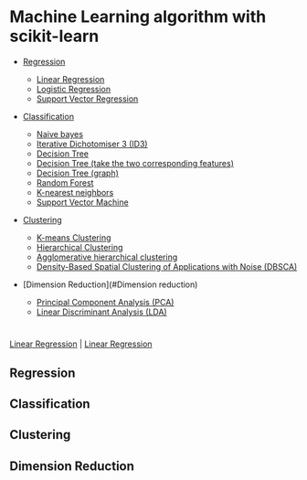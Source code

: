 # Machine Learning algorithm with scikit-learn

- [Regression](#Regression)
    - [Linear Regression](https://github.com/s90210jacklen/MachineLearning_Algorithm/blob/master/Regression/Linear_Regression.ipynb)
    - [Logistic Regression](https://github.com/s90210jacklen/MachineLearning_Algorithm/blob/master/Regression/Logistic_Regression.ipynb)
    - [Support Vector Regression](https://github.com/s90210jacklen/MachineLearning_Algorithm/blob/master/Regression/support_vector_regression.ipynb)
- [Classification](#Classification)
    - [Naive bayes](https://github.com/s90210jacklen/MachineLearning_Algorithm-with-scikit-learn/blob/master/Classification/naive_bayes.ipynb)
    - [Iterative Dichotomiser 3 (ID3)](https://github.com/s90210jacklen/MachineLearning_Algorithm-with-scikit-learn/blob/master/Classification/ID3_Entropy.ipynb)
    - [Decision Tree](https://github.com/s90210jacklen/MachineLearning_Algorithm-with-scikit-learn/blob/master/Classification/DecisionTree.ipynb)
    - [Decision Tree (take the two corresponding features)](https://github.com/s90210jacklen/MachineLearning_Algorithm-with-scikit-learn/blob/master/Classification/DecisionTree_2.ipynb)
    - [Decision Tree (graph)](https://github.com/s90210jacklen/MachineLearning_Algorithm-with-scikit-learn/blob/master/Classification/DecisionTree_3.ipynb)
    - [Random Forest](https://github.com/s90210jacklen/MachineLearning_Algorithm-with-scikit-learn/blob/master/Classification/RandomForest.ipynb)
    - [K-nearest neighbors](https://github.com/s90210jacklen/MachineLearning_Algorithm-with-scikit-learn/blob/master/Classification/Knn.ipynb)
    - [Support Vector Machine](https://github.com/s90210jacklen/MachineLearning_Algorithm-with-scikit-learn/blob/master/Classification/svm.ipynb)

- [Clustering](#Clustering)
    - [K-means Clustering](https://github.com/s90210jacklen/MachineLearning_Algorithm-with-scikit-learn/blob/master/Clustering/Kmeans.ipynb)
    - [Hierarchical Clustering](https://github.com/s90210jacklen/MachineLearning_Algorithm-with-scikit-learn/blob/master/Clustering/hierarchi.ipynb)
    - [Agglomerative hierarchical clustering](https://github.com/s90210jacklen/MachineLearning_Algorithm-with-scikit-learn/blob/master/Clustering/2agglomerative_clustering.ipynb)
    - [Density-Based Spatial Clustering of Applications with Noise (DBSCA)](https://github.com/s90210jacklen/MachineLearning_Algorithm-with-scikit-learn/blob/master/Clustering/DensityBase.ipynb)

- [Dimension Reduction](#Dimension reduction)
    - [Principal Component Analysis (PCA)](https://github.com/s90210jacklen/MachineLearning_Algorithm-with-scikit-learn/blob/master/Dimension%20Reduction/PCA.ipynb)
    - [Linear Discriminant Analysis (LDA)](https://github.com/s90210jacklen/MachineLearning_Algorithm-with-scikit-learn/blob/master/Dimension%20Reduction/LDA.ipynb)

#
#
#
#
#
#
#
#
#
#
#
#
#
#
#
#
#
#
#
#
#
#
#
#
#
#
#
#
#
#
#
#
#
#
#
[Linear Regression]()  | [Linear Regression](https://github.com/s90210jacklen/MachineLearning_Algorithm/blob/master/Regression/Linear_Regression.ipynb)

## Regression









## Classification


## Clustering

## Dimension Reduction
